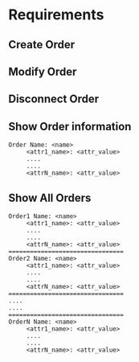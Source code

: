 # Requirements

## Create Order

## Modify Order

## Disconnect Order

## Show Order information

```
Order Name: <name>
     <attr1_name>: <attr_value>
     ....
     ....
     <attrN_name>: <attr_value>
```

## Show All Orders

```
Order1 Name: <name>
     <attr1_name>: <attr_value>
     ....
     ....
     <attrN_name>: <attr_value>
================================
Order2 Name: <name>
     <attr1_name>: <attr_value>
     ....
     ....
     <attrN_name>: <attr_value>
================================
....
....
================================
OrderN Name: <name>
     <attr1_name>: <attr_value>
     ....
     ....
     <attrN_name>: <attr_value>
```